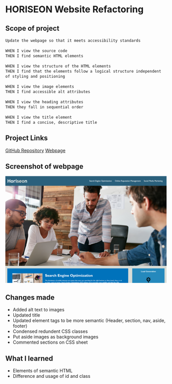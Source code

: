 # HORISEON Website Refactoring

## Scope of project
```
Update the webpage so that it meets accessibility standards

WHEN I view the source code
THEN I find semantic HTML elements

WHEN I view the structure of the HTML elements
THEN I find that the elements follow a logical structure independent of styling and positioning

WHEN I view the image elements
THEN I find accessible alt attributes

WHEN I view the heading attributes
THEN they fall in sequential order

WHEN I view the title element
THEN I find a concise, descriptive title
```
## Project Links
[GitHub Repository](https://github.com/JosephCordell/WebpageSEO)
[Webpage](https://josephcordell.github.io/WebpageSEO/)

## Screenshot of webpage
![Screenshot of webpage.](./assets/images/webpage-refactor.png)

## Changes made

- Added alt text to images
- Updated title
- Updated element tags to be more semantic (Header, section, nav, aside, footer)
- Condensed redundent CSS classes
- Put aside images as background images
- Commented sections on CSS sheet


## What I learned

- Elements of semantic HTML
- Difference and usage of id and class 